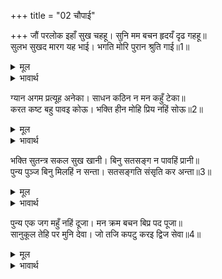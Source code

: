 +++
title = "02 चौपाई"

+++
जौं परलोक इहाँ सुख चहहू। सुनि मम बचन हृदयँ दृढ गहहू॥  
सुलभ सुखद मारग यह भाई। भगति मोरि पुरान श्रुति गाई॥1॥  

<details><summary>मूल</summary>

जौं परलोक इहाँ सुख चहहू। सुनि मम बचन हृदयँ दृढ गहहू॥  
सुलभ सुखद मारग यह भाई। भगति मोरि पुरान श्रुति गाई॥1॥  
</details>

<details><summary>भावार्थ</summary>

यदि परलोक में और यहाँ दोनों जगह सुख चाहते हो, तो मेरे वचन सुनकर उन्हें हृदय में दृढता से पकड रखो। हे भाई! यह मेरी भक्ति का मार्ग सुलभ और सुखदायक है, पुराणों और वेदों ने इसे गाया है॥1॥  
</details>

ग्यान अगम प्रत्यूह अनेका। साधन कठिन न मन कहुँ टेका॥  
करत कष्ट बहु पावइ कोऊ। भक्ति हीन मोहि प्रिय नहिं सोऊ॥2॥  

<details><summary>मूल</summary>

ग्यान अगम प्रत्यूह अनेका। साधन कठिन न मन कहुँ टेका॥  
करत कष्ट बहु पावइ कोऊ। भक्ति हीन मोहि प्रिय नहिं सोऊ॥2॥  
</details>

<details><summary>भावार्थ</summary>

ज्ञान अगम (दुर्गम) है (और) उसकी प्राप्ति में अनेकों विघ्न हैं। उसका साधन कठिन है और उसमें मन के लिए कोई आधार नहीं है। बहुत कष्ट करने पर कोई उसे पा भी लेता है, तो वह भी भक्तिरहित होने से मुझको प्रिय नहीं होता॥2॥  
</details>

भक्ति सुतन्त्र सकल सुख खानी। बिनु सतसङ्ग न पावहिं प्रानी॥  
पुन्य पुञ्ज बिनु मिलहिं न सन्ता। सतसङ्गति संसृति कर अन्ता॥3॥  

<details><summary>मूल</summary>

भक्ति सुतन्त्र सकल सुख खानी। बिनु सतसङ्ग न पावहिं प्रानी॥  
पुन्य पुञ्ज बिनु मिलहिं न सन्ता। सतसङ्गति संसृति कर अन्ता॥3॥  
</details>

<details><summary>भावार्थ</summary>

भक्ति स्वतन्त्र है और सब सुखों की खान है, परन्तु सत्सङ्ग (सन्तों के सङ्ग) के बिना प्राणी इसे नहीं पा सकते और पुण्य समूह के बिना सन्त नहीं मिलते। सत्सङ्गति ही संसृति (जन्म-मरण के चक्र) का अन्त करती है॥3॥  
</details>

पुन्य एक जग महुँ नहिं दूजा। मन क्रम बचन बिप्र पद पूजा॥  
सानुकूल तेहि पर मुनि देवा। जो तजि कपटु करइ द्विज सेवा॥4॥  

<details><summary>मूल</summary>

पुन्य एक जग महुँ नहिं दूजा। मन क्रम बचन बिप्र पद पूजा॥  
सानुकूल तेहि पर मुनि देवा। जो तजि कपटु करइ द्विज सेवा॥4॥  
</details>

<details><summary>भावार्थ</summary>

जगत्‌ में पुण्य एक ही है, (उसके समान) दूसरा नहीं। वह है- मन, कर्म और वचन से ब्राह्मणों के चरणों की पूजा करना। जो कपट का त्याग करके ब्राह्मणों की सेवा करता है, उस पर मुनि और देवता प्रसन्न रहते हैं॥4॥  
</details>

